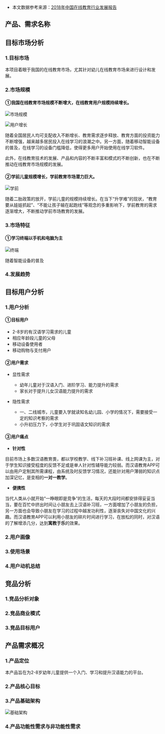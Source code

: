 * 本文数据参考来源：[2018年中国在线教育行业发展报告](http://www.bigdata-research.cn/content/201810/784.html)

## 产品、需求名称

## 目标市场分析

### 1.目标市场

本项目着眼于我国的在线教育市场，尤其针对幼儿在线教育市场来进行设计和发展。

### 2.市场规模

#### ①我国在线教育市场规模不断增大，在线教育用户规模持续增长。

![市场规模](https://bdn.135editor.com/files/users/126/1261920/201812/kVyuPPDN_WPPt.png)

![用户增长](https://bdn.135editor.com/files/users/126/1261920/201812/YCBOO5CR_qAq5.png)

随着全国居民人均可支配收入不断增长、教育需求逐步释放、教育方面的投资能力不断增强，越来越多居民投入在线学习的浪潮之中。另一方面，随着移动智能设备的普及，在线学习的设备门槛降低，使得更多用户开始使用在线学习软件。

此外，在线教育技术的发展、产品和内容的不断丰富和模式的不断创新，也在不断推动在线教育市场规模的发展。


#### ②学前儿童规模增长，学前教育市场潜力巨大。

![学前](https://bdn.135editor.com/files/users/126/1261920/201812/ONOkP5VM_xkw9.png)

随着二胎政策的放开，学前儿童的规模持续增长。在当下“升学难”的现状，“教育要从娃娃抓起”、“不能让孩子输在起跑线”等观念的多重影响下，学前教育的需求逐渐增大，不断推动学前市场教育的发展。

### 3.市场特征

#### ①学习终端以手机和电脑为主

![终端](https://bdn.135editor.com/files/users/126/1261920/201812/qaSBvOpO_GY62.png)

随着智能设备的普及

### 4.发展趋势


## 目标用户分析

### 1.用户分析

#### ①目标用户

* 2-8岁的有汉语学习需求的儿童
* 相应年龄段儿童的父母
* 移动设备使用者
* 移动购物与支付用户

#### ②用户需求

* 显性需求
  * 幼年儿童对于汉语入门、进阶学习、能力提升的需求
  * 家长对于提升儿女汉语能力提升的需求
  
* 隐性需求
  * 一、二线城市，儿童要入学就读知名幼儿园、小学的情况下，需要接受一定的知识考察的需求
  * 小升初压力下，小学生对于巩固语文知识的需求
  
#### ③用户痛点

* **针对性**

目前市场上多数汉语教育类，都以学校教学、线下补习班补课、线上网课为主，对于学生知识接受程度的反馈不足或是单人针对性辅导能力较弱。而汉语教育APP可以由用户定制其所需课程，由系统及时反馈学习情况，还能针对用户薄弱的知识点加深记忆，是变相的**一对一教学**。

* **便携性**

当代人类从小就开始“一睁眼即是竞争”的生活，每天的大段时间都安排得妥妥当当，要在百忙中挤出时间让小朋友去上汉语补习班，一方面增加了小朋友的负担，另一方面也会导致小朋友在学习的过程中越发功利性，逐渐丧失对中国文化的兴趣。而汉语教育APP可以利用小朋友的碎片时间进行学习，在放松的同时，对汉语的了解增添几分，达到**寓教于乐**的效果。


### 2.用户画像

### 3.使用场景

### 4.用户动机总结


## 竞品分析

### 1.竞品分析对象

### 2.竞品商业模式

### 3.竞品目标用户



## 产品需求概况

### 1.产品定位

本产品旨在为2-8岁幼年儿童提供一个入门、学习和提升汉语能力的平台。

### 2.产品核心目标

### 3.产品基础架构

![基础架构](https://bdn.135editor.com/files/users/126/1261920/201811/xuKnaKcN_CzdS.jpeg)

### 4.产品功能性需求与非功能性需求
